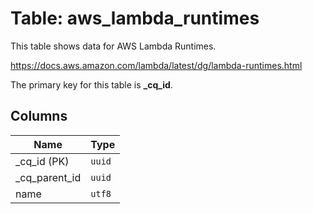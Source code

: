 # Table: aws_lambda_runtimes

This table shows data for AWS Lambda Runtimes.

https://docs.aws.amazon.com/lambda/latest/dg/lambda-runtimes.html

The primary key for this table is **_cq_id**.

## Columns

| Name          | Type          |
| ------------- | ------------- |
|_cq_id (PK)|`uuid`|
|_cq_parent_id|`uuid`|
|name|`utf8`|